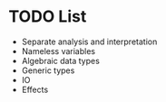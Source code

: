 # TODO List 

* Separate analysis and interpretation
* Nameless variables
* Algebraic data types
* Generic types 
* IO
* Effects